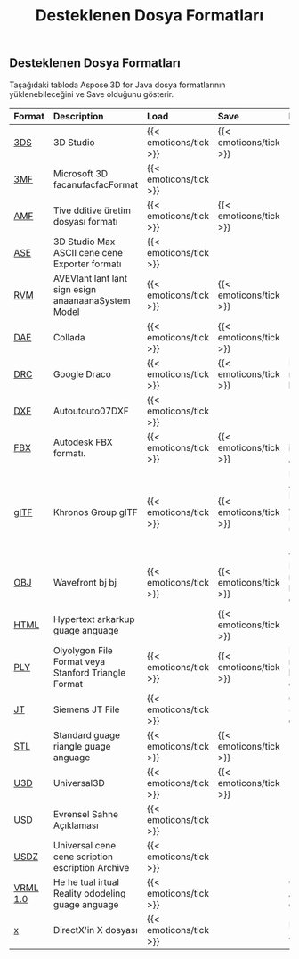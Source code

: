 ﻿---
title: Desteklenen Dosya Formatları
type: docs
weight: 20
url: /tr/java/supported-file-formats/
description: Taşağıdaki tabloda Aspose.3D for Java dosya formatlarının yüklenebileceğini ve Save olduğunu gösterir.
---
## **Desteklenen Dosya Formatları**
Taşağıdaki tabloda Aspose.3D for Java dosya formatlarının yüklenebileceğini ve Save olduğunu gösterir.

|**Format**|**Description**|**Load**|**Save**|**Remarks**|
|:- |:- |:- |:- |:- |
|[3DS](https://docs.fileformat.com/3d/3ds/)|3D Studio|{{< emoticons/tick >}}|{{< emoticons/tick >}}||
|[3MF](https://docs.fileformat.com/3d/3mf/)|Microsoft 3D facanufacfacFormat|{{< emoticons/tick >}}|||
|[AMF](https://docs.fileformat.com/3d/amf/)|Tive dditive üretim dosyası formatı|{{< emoticons/tick >}}|{{< emoticons/tick >}}||
|[ASE](https://docs.fileformat.com/3d/ase/)|3D Studio Max ASCII cene cene Exporter formatı|{{< emoticons/tick >}}|||
|[RVM](https://docs.fileformat.com/3d/rvm/)|AVEVlant lant lant sign esign anaanaanaSystem Model|{{< emoticons/tick >}}|{{< emoticons/tick >}}||
|[DAE](https://docs.fileformat.com/3d/dae/)|Collada|{{< emoticons/tick >}}|{{< emoticons/tick >}}||
|[DRC](https://docs.fileformat.com/3d/drc/)|Google Draco|{{< emoticons/tick >}}|{{< emoticons/tick >}}|Including mesh/nokta bulut desteği|
|[DXF](https://docs.fileformat.com/cad/dxf/)|Autoutouto07DXF|{{< emoticons/tick >}}|||
|[FBX](https://docs.fileformat.com/3d/fbx/)|Autodesk FBX formatı.|{{< emoticons/tick >}}|{{< emoticons/tick >}}|7.2 rom 7.2 ila 7.5, hem ASCII/Binary.|
|[glTF](https://docs.fileformat.com/3d/glb/)|Khronos Group glTF|{{< emoticons/tick >}}|{{< emoticons/tick >}}|Including 1.0 ASCII/ Binary, 2.0 ASCII/Binary, Draco uzatma ile 2.0 ASCII/Binary|
|[OBJ](https://docs.fileformat.com/3d/obj/)|Wavefront bj bj|{{< emoticons/tick >}}|{{< emoticons/tick >}}|Including mesh/nokta bulut desteği.|
|[HTML](https://docs.fileformat.com/web/html/)|Hypertext arkarkup guage anguage||{{< emoticons/tick >}}||
|[PLY](https://docs.fileformat.com/3d/ply/)|Olyolygon File Format veya Stanford Triangle Format|{{< emoticons/tick >}}|{{< emoticons/tick >}}|Including mesh/nokta bulut desteği.|
|[JT](https://docs.fileformat.com/3d/jt/)|Siemens JT File|{{< emoticons/tick >}}||Only sürüm 8 ve 9'u destekler.|
|[STL](https://docs.fileformat.com/cad/stl/)|Standard guage riangle guage anguage|{{< emoticons/tick >}}|{{< emoticons/tick >}}||
|[U3D](https://docs.fileformat.com/3d/u3d/)|Universal3D|{{< emoticons/tick >}}|{{< emoticons/tick >}}||
|[USD](https://docs.fileformat.com/3d/usd/)|Evrensel Sahne Açıklaması|{{< emoticons/tick >}}|||
|[USDZ](https://docs.fileformat.com/3d/usdz/)|Universal cene cene scription escription Archive|{{< emoticons/tick >}}|||
|[VRML 1.0](https://docs.fileformat.com/3d/vrml/)|He he tual irtual Reality ododeling guage anguage|{{< emoticons/tick >}}||Only 1.0 ASCII destekler.|
|[x](https://docs.fileformat.com/3d/x/)|DirectX'in X dosyası|{{< emoticons/tick >}}||Including ASCII/Binary.|


